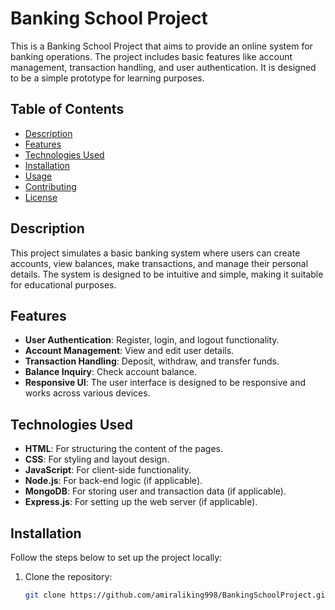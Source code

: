# Banking School Project

This is a Banking School Project that aims to provide an online system for banking operations. The project includes basic features like account management, transaction handling, and user authentication. It is designed to be a simple prototype for learning purposes.

## Table of Contents
- [Description](#description)
- [Features](#features)
- [Technologies Used](#technologies-used)
- [Installation](#installation)
- [Usage](#usage)
- [Contributing](#contributing)
- [License](#license)

## Description

This project simulates a basic banking system where users can create accounts, view balances, make transactions, and manage their personal details. The system is designed to be intuitive and simple, making it suitable for educational purposes.

## Features

- **User Authentication**: Register, login, and logout functionality.
- **Account Management**: View and edit user details.
- **Transaction Handling**: Deposit, withdraw, and transfer funds.
- **Balance Inquiry**: Check account balance.
- **Responsive UI**: The user interface is designed to be responsive and works across various devices.

## Technologies Used

- **HTML**: For structuring the content of the pages.
- **CSS**: For styling and layout design.
- **JavaScript**: For client-side functionality.
- **Node.js**: For back-end logic (if applicable).
- **MongoDB**: For storing user and transaction data (if applicable).
- **Express.js**: For setting up the web server (if applicable).

## Installation

Follow the steps below to set up the project locally:

1. Clone the repository:
   ```bash
   git clone https://github.com/amiraliking998/BankingSchoolProject.git

